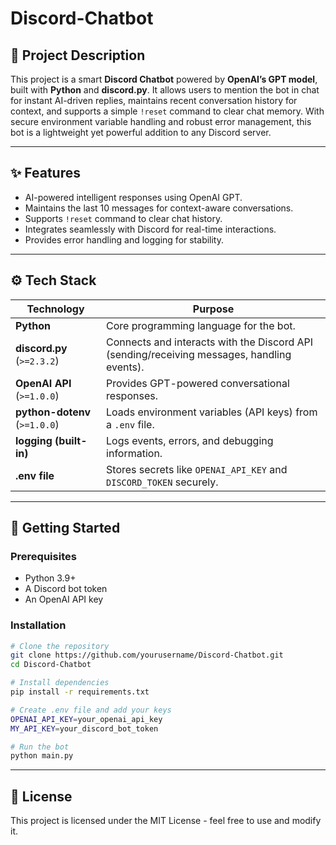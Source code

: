 # Discord-Chatbot

## 📌 Project Description

This project is a smart **Discord Chatbot** powered by **OpenAI’s GPT model**, built with **Python** and **discord.py**. It allows users to mention the bot in chat for instant AI-driven replies, maintains recent conversation history for context, and supports a simple `!reset` command to clear chat memory. With secure environment variable handling and robust error management, this bot is a lightweight yet powerful addition to any Discord server.

---

## ✨ Features

* AI-powered intelligent responses using OpenAI GPT.
* Maintains the last 10 messages for context-aware conversations.
* Supports `!reset` command to clear chat history.
* Integrates seamlessly with Discord for real-time interactions.
* Provides error handling and logging for stability.

---

## ⚙️ Tech Stack

| Technology                    | Purpose                                                                                    |
| ----------------------------- | ------------------------------------------------------------------------------------------ |
| **Python**                    | Core programming language for the bot.                                                     |
| **discord.py** (`>=2.3.2`)    | Connects and interacts with the Discord API (sending/receiving messages, handling events). |
| **OpenAI API** (`>=1.0.0`)    | Provides GPT-powered conversational responses.                                             |
| **python-dotenv** (`>=1.0.0`) | Loads environment variables (API keys) from a `.env` file.                                 |
| **logging (built-in)**        | Logs events, errors, and debugging information.                                            |
| **.env file**                 | Stores secrets like `OPENAI_API_KEY` and `DISCORD_TOKEN` securely.                         |

---

## 🚀 Getting Started

### Prerequisites

* Python 3.9+
* A Discord bot token
* An OpenAI API key

### Installation

```bash
# Clone the repository
git clone https://github.com/yourusername/Discord-Chatbot.git
cd Discord-Chatbot

# Install dependencies
pip install -r requirements.txt

# Create .env file and add your keys
OPENAI_API_KEY=your_openai_api_key
MY_API_KEY=your_discord_bot_token

# Run the bot
python main.py
```

---

## 📄 License

This project is licensed under the MIT License - feel free to use and modify it.
